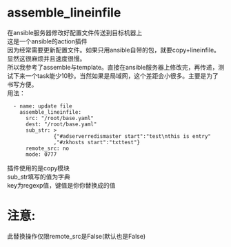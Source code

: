 # assemble_lineinfile
在ansible服务器修改好配置文件传送到目标机器上<br>
这是一个ansible的action插件<br>
因为经常需要更新配置文件。如果只用ansible自带的包，就要copy+lineinfile。显然这很麻烦并且速度很慢。<br>
所以我参考了assemble与template。直接在ansible服务器上修改完，再传递，测试下来一个task能少10秒。当然如果是局域网，这个差距会小很多。主要是为了书写方便。<br>
用法：<br>
```
  - name: update file
    assemble_lineinfile:
      src: "/root/base.yaml"
      dest: "/root/base.yaml"
      sub_str: >
               {"#adserverredismaster start":"test\nthis is entry"
               ,"#zkhosts start":"txttest"}
      remote_src: no
      mode: 0777
```
插件使用的是copy模块<br>
sub_str填写的值为字典<br>
key为regexp值，键值是你你替换成的值<br>
# 注意:<br>
此替换操作仅限remote_src是False(默认也是False)<br>
